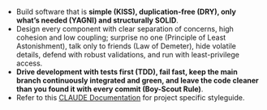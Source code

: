 - Build software that is **simple (KISS), duplication-free (DRY), only what’s needed (YAGNI) and structurally SOLID**.  
- Design every component with clear separation of concerns, high cohesion and low coupling; surprise no one (Principle of Least Astonishment), talk only to friends (Law of Demeter), hide volatile details, defend with robust validations, and run with least-privilege access.  
- **Drive development with tests first (TDD), fail fast, keep the main branch continuously integrated and green, and leave the code cleaner than you found it with every commit (Boy-Scout Rule)**.
- Refer to this [CLAUDE Documentation](../CLAUDE.md) for project specific styleguide.
